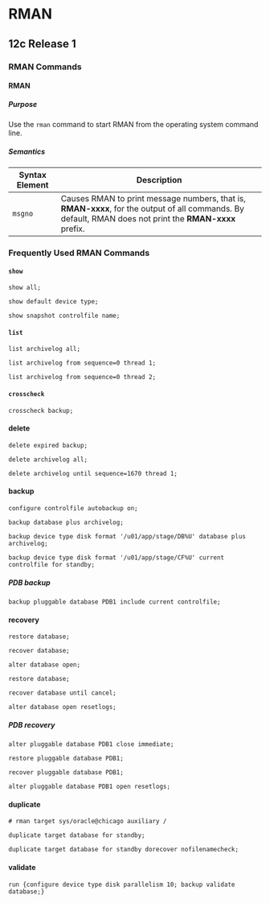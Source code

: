 # RMAN

## 12c Release 1

### RMAN Commands

#### RMAN

##### Purpose

Use the `rman` command to start RMAN from the operating system command line.

##### Semantics

| Syntax Element | Description |
| --- | --- |
| `msgno` | Causes RMAN to print message numbers, that is, **RMAN-xxxx**, for the output of all commands. By default, RMAN does not print the **RMAN-xxxx** prefix. |

### Frequently Used RMAN Commands

#### `show`

```
show all;

show default device type;

show snapshot controlfile name;
```

#### `list`

```
list archivelog all;

list archivelog from sequence=0 thread 1;

list archivelog from sequence=0 thread 2;
```

#### `crosscheck`

```
crosscheck backup;
```

#### delete

```
delete expired backup;

delete archivelog all;

delete archivelog until sequence=1670 thread 1;
```

#### backup

```
configure controlfile autobackup on;

backup database plus archivelog;

backup device type disk format '/u01/app/stage/DB%U' database plus archivelog;

backup device type disk format '/u01/app/stage/CF%U' current controlfile for standby;
```

##### PDB backup

```
backup pluggable database PDB1 include current controlfile;
```

#### recovery

```
restore database;

recover database;

alter database open;

restore database;

recover database until cancel;

alter database open resetlogs;
```

##### PDB recovery

```
alter pluggable database PDB1 close immediate;

restore pluggable database PDB1;

recover pluggable database PDB1;

alter pluggable database PDB1 open resetlogs;
```

#### duplicate

```
# rman target sys/oracle@chicago auxiliary /

duplicate target database for standby;

duplicate target database for standby dorecover nofilenamecheck;
```

#### validate

```
run {configure device type disk parallelism 10; backup validate database;}
```
